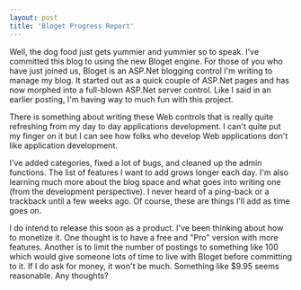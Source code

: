 ```yaml
---
layout: post
title: 'Bloget Progress Report'
---
```

Well, the dog food just gets yummier and yummier so to speak. I've committed this blog to using the new Bloget engine. For those of you who have just joined us, Bloget is an ASP.Net blogging control I'm writing to manage my blog. It started out as a quick couple of ASP.Net pages and has now morphed into a full-blown ASP.Net server control. Like I said in an earlier posting, I'm having way to much fun with this project.

There is something about writing these Web controls that is really quite refreshing from my day to day applications development. I can't quite put my finger on it but I can see how folks who develop Web applications don't like application development.

I've added categories, fixed a lot of bugs, and cleaned up the admin functions. The list of features I want to add grows longer each day. I'm also learning much more about the blog space and what goes into writing one (from the development perspective). I never heard of a ping-back or a trackback until a few weeks ago. Of course, these are things I'll add as time goes on.

I do intend to release this soon as a product. I've been thinking about how to monetize it. One thought is to have a free and "Pro" version with more features. Another is to limit the number of postings to something like 100 which would give someone lots of time to live with Bloget before committing to it. If I do ask for money, it won't be much. Something like $9.95 seems reasonable. Any thoughts?
